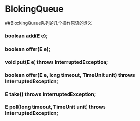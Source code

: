# BlokingQueue

##BlockingQueue队列的几个操作原语的含义

### boolean add(E e);

### boolean offer(E e);

### void put(E e) throws InterruptedException;

### boolean offer(E e, long timeout, TimeUnit unit) throws InterruptedException;

### E take() throws InterruptedException;

### E poll(long timeout, TimeUnit unit) throws InterruptedException;
